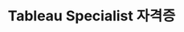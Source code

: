 ---
layout: tag-blog
title: Tableau Specialist 자격증
slug: specialist
category: tableau
menu: false
order: 2
---